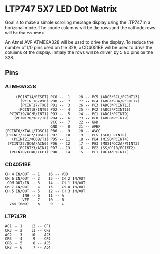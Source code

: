 # LTP747 5X7 LED Dot Matrix

Goal is to make a simple scrolling message display using the LTP747 in a
horizonal mode. The anode columns will be the rows and the cathode rows will
be the columns.

An Atmel AVR ATMEGA328 will be used to drive the display. To reduce the number
of I/O pins used on the 328, a CD4051BE will be used to drive the columns of the
display. Initially the rows will be driven by 5 I/O pins on the 328.

## Pins

### ATMEGA328

         (PCINT14/RESET) PC6 --  1    28 -- PC5 (ADC5/SCL/PCINT13)
           (PCINT16/RXD) PD0 --  2    27 -- PC4 (ADC4/SDA/PCINT12)
           (PCINT17/TXD) PD1 --  3    26 -- PC3 (ADC3/PCINT11)
          (PCINT18/INT0) PD2 --  4    25 -- PC2 (ADC2/PCINT10)
      PCINT19/OC2B/INT1) PD3 --  5    24 -- PC1 (ADC1/PCINT9)
        (PCINT20/XCK/T0) PD4 --  6    23 -- PC0 (ADC0/PCINT8)
                         VCC --  7    22 -- GND
                         GND --  8    21 -- AREF
    (PCINT6/XTAL1/TOSC1) PB6 --  9    20 -- AVCC
    (PCINT7/XTAL2/TOSC2) PB7 -- 10    19 -- PB5 (SCK/PCINT5)
       (PCINT21/OC0B/T1) PD5 -- 11    18 -- PB4 (MISO/PCINT4)
     (PCINT22/OC0A/AIN0) PD6 -- 12    17 -- PB3 (MOSI/OC2A/PCINT3)
          (PCINT23/AIN1) PD7 -- 13    16 -- PB2 (SS/OC1B/PCINT2)
      (PCINT0/CLKO/ICP1) PB0 -- 14    15 -- PB1 (OC1A/PCINT1)

### CD4051BE

    CH 4 IN/OUT -- 1    16 -- VDD
    CH 6 IN/OUT -- 2    15 -- CH 2 IN/OUT
     COM OUT/IN -- 3    14 -- CH 1 IN/OUT
    CH 7 IN/OUT -- 4    13 -- CH 0 IN/OUT
    CH 5 IN/OUT -- 5    12 -- CH 3 IN/OUT
            INH -- 6    11 -- A
            VEE -- 7    10 -- B
      VSS (GND) -- 8     9 -- C


### LTP747R

    AC1 -- 1    12 -- CR1
    CR3 -- 2    11 -- CR2
    AC2 -- 3    10 -- AC3
    CR5 -- 4     9 -- CR4
    CR6 -- 5     8 -- AC5
    CR7 -- 6     7 -- AC4
